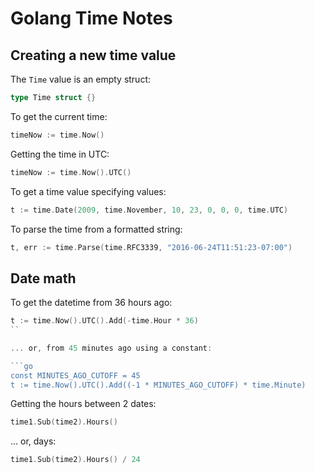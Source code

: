 # Golang Time Notes

## Creating a new time value

The `Time` value is an empty struct:

```go
type Time struct {}
```

To get the current time:

```go
timeNow := time.Now()
```

Getting the time in UTC:

```go
timeNow := time.Now().UTC()
```

To get a time value specifying values:

```go
t := time.Date(2009, time.November, 10, 23, 0, 0, 0, time.UTC)
```

To parse the time from a formatted string:

```go
t, err := time.Parse(time.RFC3339, "2016-06-24T11:51:23-07:00")
```

## Date math

To get the datetime from 36 hours ago:

```go
t := time.Now().UTC().Add(-time.Hour * 36)
``

... or, from 45 minutes ago using a constant:

```go
const MINUTES_AGO_CUTOFF = 45
t := time.Now().UTC().Add((-1 * MINUTES_AGO_CUTOFF) * time.Minute)
```

Getting the hours between 2 dates:

```go
time1.Sub(time2).Hours()
```

... or, days:

```go
time1.Sub(time2).Hours() / 24
```
